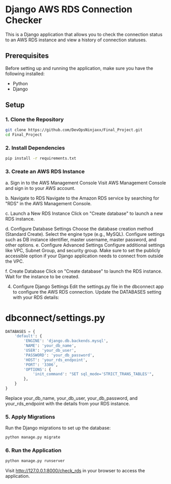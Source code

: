 # Django AWS RDS Connection Checker

This is a Django application that allows you to check the connection status to an AWS RDS instance and view a history of connection statuses.

## Prerequisites

Before setting up and running the application, make sure you have the following installed:

- Python
- Django

## Setup

### 1. Clone the Repository

```bash
git clone https://github.com/DevOpsNinjaxx/Final_Project.git
cd Final_Project
```
### 2. Install Dependencies
```bash
pip install -r requirements.txt
```
### 3. Create an AWS RDS Instance
a. Sign in to the AWS Management Console
Visit AWS Management Console and sign in to your AWS account.

b. Navigate to RDS
Navigate to the Amazon RDS service by searching for "RDS" in the AWS Management Console.

c. Launch a New RDS Instance
Click on "Create database" to launch a new RDS instance.

d. Configure Database Settings
Choose the database creation method (Standard Create).
Select the engine type (e.g., MySQL).
Configure settings such as DB instance identifier, master username, master password, and other options.
e. Configure Advanced Settings
Configure additional settings like VPC, Subnet Group, and security group. Make sure to set the publicly accessible option if your Django application needs to connect from outside the VPC.

f. Create Database
Click on "Create database" to launch the RDS instance. Wait for the instance to be created.

4. Configure Django Settings
Edit the settings.py file in the dbconnect app to configure the AWS RDS connection. Update the DATABASES setting with your RDS details:

# dbconnect/settings.py

```python
DATABASES = {
    'default': {
        'ENGINE': 'django.db.backends.mysql',
        'NAME': 'your_db_name',
        'USER': 'your_db_user',
        'PASSWORD': 'your_db_password',
        'HOST': 'your_rds_endpoint',
        'PORT': '3306',
        'OPTIONS': {
            'init_command': "SET sql_mode='STRICT_TRANS_TABLES'",
        },
    }
}

```
Replace your_db_name, your_db_user, your_db_password, and your_rds_endpoint with the details from your RDS instance.

### 5. Apply Migrations
Run the Django migrations to set up the database:

```bash
python manage.py migrate
```

### 6. Run the Application
```bash
python manage.py runserver
```

Visit http://127.0.0.1:8000/check_rds in your browser to access the application.
